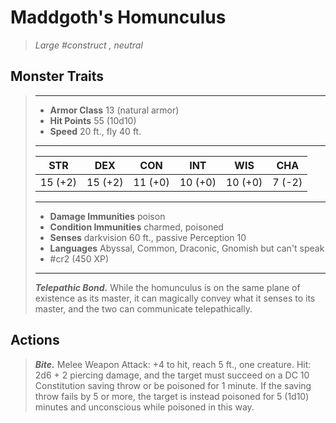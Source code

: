 # Maddgoth's Homunculus
>*Large #construct , neutral*
## Monster Traits
>___
>- **Armor Class** 13 (natural armor)
>- **Hit Points** 55 (10d10)
>- **Speed** 20 ft., fly 40 ft.
>___
>|STR|DEX|CON|INT|WIS|CHA|
>|:---:|:---:|:---:|:---:|:---:|:---:|
>|15 (+2)|15 (+2)|11 (+0)|10 (+0)|10 (+0)|7 (-2)|
>___
>- **Damage Immunities** poison
>- **Condition Immunities** charmed, poisoned
>- **Senses** darkvision 60 ft., passive Perception 10
>- **Languages** Abyssal, Common, Draconic, Gnomish but can't speak
>- #cr2 (450 XP)
>___
>***Telepathic Bond.*** While the homunculus is on the same plane of existence as its master, it can magically convey what it senses to its master, and the two can communicate telepathically.  
>
## Actions
>***Bite.*** Melee Weapon Attack: +4 to hit, reach 5 ft., one creature. Hit: 2d6 + 2 piercing damage, and the target must succeed on a DC 10 Constitution saving throw or be poisoned for 1 minute. If the saving throw fails by 5 or more, the target is instead poisoned for 5 (1d10) minutes and unconscious while poisoned in this way.